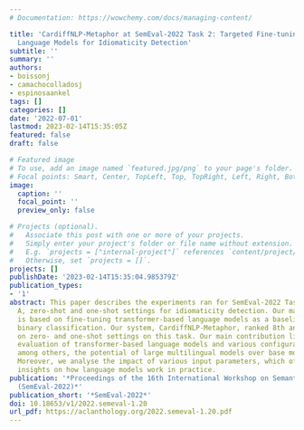 ```yaml
---
# Documentation: https://wowchemy.com/docs/managing-content/

title: 'CardiffNLP-Metaphor at SemEval-2022 Task 2: Targeted Fine-tuning of Transformer-based
  Language Models for Idiomaticity Detection'
subtitle: ''
summary: ''
authors:
- boissonj
- camachocolladosj
- espinosaankel
tags: []
categories: []
date: '2022-07-01'
lastmod: 2023-02-14T15:35:05Z
featured: false
draft: false

# Featured image
# To use, add an image named `featured.jpg/png` to your page's folder.
# Focal points: Smart, Center, TopLeft, Top, TopRight, Left, Right, BottomLeft, Bottom, BottomRight.
image:
  caption: ''
  focal_point: ''
  preview_only: false

# Projects (optional).
#   Associate this post with one or more of your projects.
#   Simply enter your project's folder or file name without extension.
#   E.g. `projects = ["internal-project"]` references `content/project/deep-learning/index.md`.
#   Otherwise, set `projects = []`.
projects: []
publishDate: '2023-02-14T15:35:04.985379Z'
publication_types:
- '1'
abstract: This paper describes the experiments ran for SemEval-2022 Task 2, subtask
  A, zero-shot and one-shot settings for idiomaticity detection. Our main approach
  is based on fine-tuning transformer-based language models as a baseline to perform
  binary classification. Our system, CardiffNLP-Metaphor, ranked 8th and 7th (respectively
  on zero- and one-shot settings on this task. Our main contribution lies in the extensive
  evaluation of transformer-based language models and various configurations, showing,
  among others, the potential of large multilingual models over base monolingual models.
  Moreover, we analyse the impact of various input parameters, which offer interesting
  insights on how language models work in practice.
publication: '*Proceedings of the 16th International Workshop on Semantic Evaluation
  (SemEval-2022)*'
publication_short: '*SemEval-2022*'
doi: 10.18653/v1/2022.semeval-1.20
url_pdf: https://aclanthology.org/2022.semeval-1.20.pdf
---
```

